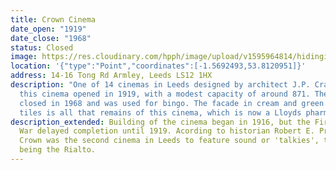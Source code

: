```yaml
---
title: Crown Cinema
date_open: "1919"
date_close: "1968"
status: Closed
image: https://res.cloudinary.com/hpph/image/upload/v1595964814/hidinginplainsight/crowncinema.svg
location: '{"type":"Point","coordinates":[-1.5692493,53.8120951]}'
address: 14-16 Tong Rd Armley, Leeds LS12 1HX
description: "One of 14 cinemas in Leeds designed by architect J.P. Crawford,
  this cinema opened in 1919, with a modest capacity of around 871. The cinema
  closed in 1968 and was used for bingo. The facade in cream and green faiance
  tiles is all that remains of this cinema, which is now a Lloyds pharmacy. "
description_extended: Building of the cinema began in 1916, but the First World
  War delayed completion until 1919. Acording to historian Robert E. Preedy, the
  Crown was the second cinema in Leeds to feature sound or 'talkies', the first
  being the Rialto.
---
```

